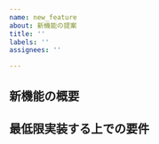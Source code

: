 ```yaml
---
name: new_feature
about: 新機能の提案
title: ''
labels: ''
assignees: ''

---
```


## 新機能の概要
<!--- 新しい機能の概要をここに --->

## 最低限実装する上での要件
<!--- 要件をここに --->

